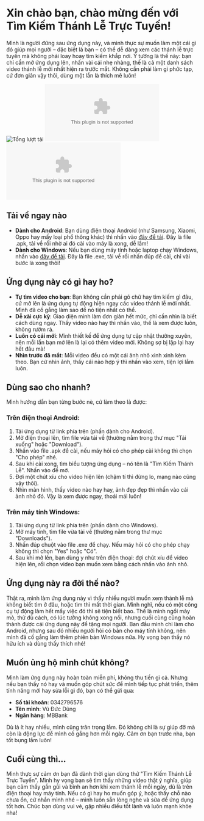 # Xin chào bạn, chào mừng đến với Tìm Kiếm Thánh Lễ Trực Tuyến!

Mình là người đứng sau ứng dụng này, và mình thực sự muốn làm một cái gì đó giúp mọi người – đặc biệt là bạn – có thể dễ dàng xem các thánh lễ trực tuyến mà không phải loay hoay tìm kiếm khắp nơi. Ý tưởng là thế này: bạn chỉ cần mở ứng dụng lên, nhấn vài cái nhẹ nhàng, thế là cả một danh sách video thánh lễ mới nhất hiện ra trước mắt. Không cần phải làm gì phức tạp, cứ đơn giản vậy thôi, dùng một lần là thích mê luôn!

![Tổng lượt tải](https://img.shields.io/github/downloads/Hayato-shino05/tool-tim-kiem-thanh-le-hom-nay/total?label=Tổng%20lượt%20tải&style=for-the-badge&color=brightgreen)
![Android Downloads](https://img.shields.io/github/downloads/Hayato-shino05/tool-tim-kiem-thanh-le-hom-nay/timkiemthanhle.apk?label=Android&style=for-the-badge&color=orange)
![Windows Downloads](https://img.shields.io/github/downloads/Hayato-shino05/tool-tim-kiem-thanh-le-hom-nay/timkiemthanhle.exe?label=Windows&style=for-the-badge&color=blue)


## Tải về ngay nào
- **Dành cho Android**: Bạn dùng điện thoại Android (như Samsung, Xiaomi, Oppo hay mấy loại phổ thông khác) thì nhấn vào [đây để tải](https://objects.githubusercontent.com/github-production-release-asset-2e65be/909404292/c4c77093-a8fb-42a0-ad99-0e9d16095627?X-Amz-Algorithm=AWS4-HMAC-SHA256&X-Amz-Credential=releaseassetproduction%2F20250407%2Fus-east-1%2Fs3%2Faws4_request&X-Amz-Date=20250407T235851Z&X-Amz-Expires=300&X-Amz-Signature=0e2181ca14d3f457da036b22f9b13b6c97df4fdb48081f3b69b9b98bdeec1617&X-Amz-SignedHeaders=host&response-content-disposition=attachment%3B%20filename%3Dtimkiemthanhle.apk&response-content-type=application%2Fvnd.android.package-archive). Đây là file .apk, tải về rồi nhờ ai đó cài vào máy là xong, dễ lắm!
- **Dành cho Windows**: Nếu bạn dùng máy tính hoặc laptop chạy Windows, nhấn vào [đây để tải](https://objects.githubusercontent.com/github-production-release-asset-2e65be/909404292/5820502e-3d1c-42d1-b454-1c2761799597?X-Amz-Algorithm=AWS4-HMAC-SHA256&X-Amz-Credential=releaseassetproduction%2F20250407%2Fus-east-1%2Fs3%2Faws4_request&X-Amz-Date=20250407T235830Z&X-Amz-Expires=300&X-Amz-Signature=ed234a76b4551413dc51784c9799b2d23954b98b28f28815e918d8b9ceb231ec&X-Amz-SignedHeaders=host&response-content-disposition=attachment%3B%20filename%3Dtimkiemthanhle.exe&response-content-type=application%2Foctet-stream). Đây là file .exe, tải về rồi nhấn đúp để cài, chỉ vài bước là xong thôi!

## Ứng dụng này có gì hay ho?
- **Tự tìm video cho bạn**: Bạn không cần phải gõ chữ hay tìm kiếm gì đâu, cứ mở lên là ứng dụng tự động hiện ngay các video thánh lễ mới nhất. Mình đã cố gắng làm sao để nó tiện nhất có thể.
- **Dễ xài cực kỳ**: Giao diện mình làm đơn giản hết mức, chỉ cần nhìn là biết cách dùng ngay. Thấy video nào hay thì nhấn vào, thế là xem được luôn, không rườm rà.
- **Luôn có cái mới**: Mình thiết kế để ứng dụng tự cập nhật thường xuyên, nên mỗi lần bạn mở lên là lại có thêm video mới. Không sợ bị lặp lại hay hết đâu mà!
- **Nhìn trước đã mắt**: Mỗi video đều có một cái ảnh nhỏ xinh xinh kèm theo. Bạn cứ nhìn ảnh, thấy cái nào hợp ý thì nhấn vào xem, tiện lợi lắm luôn.

## Dùng sao cho nhanh?
Mình hướng dẫn bạn từng bước nè, cứ làm theo là được:

### Trên điện thoại Android:
1. Tải ứng dụng từ link phía trên (phần dành cho Android).
2. Mở điện thoại lên, tìm file vừa tải về (thường nằm trong thư mục "Tải xuống" hoặc "Download").
3. Nhấn vào file .apk để cài, nếu máy hỏi có cho phép cài không thì chọn "Cho phép" nhé.
4. Sau khi cài xong, tìm biểu tượng ứng dụng – nó tên là "Tìm Kiếm Thánh Lễ". Nhấn vào để mở.
5. Đợi một chút xíu cho video hiện lên (chậm tí thì đừng lo, mạng nào cũng vậy thôi).
6. Nhìn màn hình, thấy video nào hay hay, ảnh đẹp đẹp thì nhấn vào cái ảnh nhỏ đó. Vậy là xem được ngay, thoải mái luôn!

### Trên máy tính Windows:
1. Tải ứng dụng từ link phía trên (phần dành cho Windows).
2. Mở máy tính, tìm file vừa tải về (thường nằm trong thư mục "Downloads").
3. Nhấn đúp chuột vào file .exe để chạy. Nếu máy hỏi có cho phép chạy không thì chọn "Yes" hoặc "Có".
4. Sau khi mở lên, bạn dùng y như trên điện thoại: đợi chút xíu để video hiện lên, rồi chọn video bạn muốn xem bằng cách nhấn vào ảnh nhỏ.

## Ứng dụng này ra đời thế nào?
Thật ra, mình làm ứng dụng này vì thấy nhiều người muốn xem thánh lễ mà không biết tìm ở đâu, hoặc tìm thì mất thời gian. Mình nghĩ, nếu có một công cụ tự động làm hết mấy việc đó thì sẽ tiện biết bao. Thế là mình ngồi mày mò, thử đủ cách, có lúc tưởng không xong nổi, nhưng cuối cùng cũng hoàn thành được cái ứng dụng này để tặng mọi người. Ban đầu mình chỉ làm cho Android, nhưng sau đó nhiều người hỏi có bản cho máy tính không, nên mình đã cố gắng làm thêm phiên bản Windows nữa. Hy vọng bạn thấy nó hữu ích và dùng thấy thích nhé!

## Muốn ủng hộ mình chút không?
Mình làm ứng dụng này hoàn toàn miễn phí, không thu tiền gì cả. Nhưng nếu bạn thấy nó hay và muốn góp chút sức để mình tiếp tục phát triển, thêm tính năng mới hay sửa lỗi gì đó, bạn có thể gửi qua:  
- **Số tài khoản**: 0342796576  
- **Tên mình**: Vũ Đức Dũng  
- **Ngân hàng**: MBBank  

Dù là ít hay nhiều, mình cũng trân trọng lắm. Đó không chỉ là sự giúp đỡ mà còn là động lực để mình cố gắng hơn mỗi ngày. Cảm ơn bạn trước nha, bạn tốt bụng lắm luôn!

## Cuối cùng thì…
Mình thực sự cảm ơn bạn đã dành thời gian dùng thử "Tìm Kiếm Thánh Lễ Trực Tuyến". Mình hy vọng bạn sẽ tìm thấy những video thật ý nghĩa, giúp bạn cảm thấy gần gũi và bình an hơn khi xem thánh lễ mỗi ngày, dù là trên điện thoại hay máy tính. Nếu có gì hay ho muốn góp ý, hoặc thấy chỗ nào chưa ổn, cứ nhắn mình nhé – mình luôn sẵn lòng nghe và sửa để ứng dụng tốt hơn. Chúc bạn dùng vui vẻ, gặp nhiều điều tốt lành và luôn mạnh khỏe nha!
